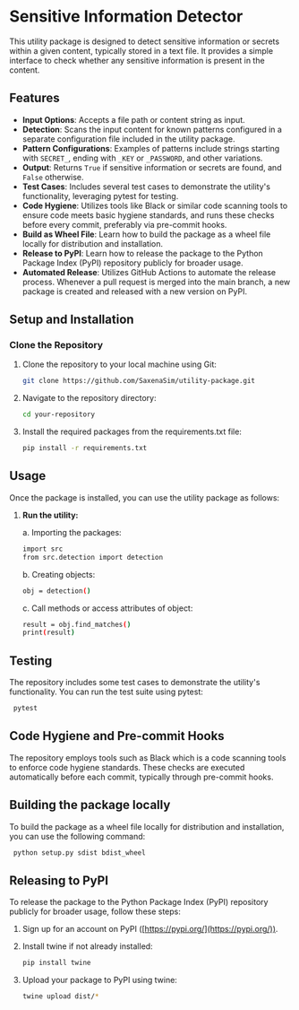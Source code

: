 # Sensitive Information Detector

This utility package is designed to detect sensitive information or secrets within a given content, typically stored in a text file. It provides a simple interface to check whether any sensitive information is present in the content.

## Features

- **Input Options**: Accepts a file path or content string as input.
- **Detection**: Scans the input content for known patterns configured in a separate configuration file included in the utility package.
- **Pattern Configurations**: Examples of patterns include strings starting with `SECRET_`, ending with `_KEY` or `_PASSWORD`, and other variations.
- **Output**: Returns `True` if sensitive information or secrets are found, and `False` otherwise.
- **Test Cases**: Includes several test cases to demonstrate the utility's functionality, leveraging pytest for testing.
- **Code Hygiene**: Utilizes tools like Black or similar code scanning tools to ensure code meets basic hygiene standards, and runs these checks before every commit, preferably via pre-commit hooks.
- **Build as Wheel File**: Learn how to build the package as a wheel file locally for distribution and installation.
- **Release to PyPI**: Learn how to release the package to the Python Package Index (PyPI) repository publicly for broader usage.
- **Automated Release**: Utilizes GitHub Actions to automate the release process. Whenever a pull request is merged into the main branch, a new package is created and released with a new version on PyPI.

## Setup and Installation

### Clone the Repository

1. Clone the repository to your local machine using Git:
   ```bash
   git clone https://github.com/SaxenaSim/utility-package.git

2. Navigate to the repository directory:
   ```bash
   cd your-repository

3. Install the required packages from the requirements.txt file:
   ```bash
   pip install -r requirements.txt


## Usage

Once the package is installed, you can use the utility package as follows:

1. **Run the utility:**

   a. Importing the packages:
   ```bash
   import src
   from src.detection import detection
   ```
   b. Creating objects:
   ```bash
   obj = detection()
   ```
   c. Call methods or access attributes of object:
   ```bash
   result = obj.find_matches()
   print(result)
   ```
   
## Testing

The repository includes some test cases to demonstrate the utility's functionality. You can run the test suite using pytest:

```bash
 pytest
 ```

## Code Hygiene and Pre-commit Hooks

The repository employs tools such as Black which is a code scanning tools to enforce code hygiene standards. These checks are executed automatically before each commit, typically through pre-commit hooks.

## Building the package locally

To build the package as a wheel file locally for distribution and installation, you can use the following command:

```bash
 python setup.py sdist bdist_wheel
 ```

## Releasing to PyPI

To release the package to the Python Package Index (PyPI) repository publicly for broader usage, follow these steps:

1. Sign up for an account on PyPI ([https://pypi.org/](https://pypi.org/)).
2. Install twine if not already installed:

    ```bash
    pip install twine
    ```

3. Upload your package to PyPI using twine:

    ```bash
    twine upload dist/*
    ```